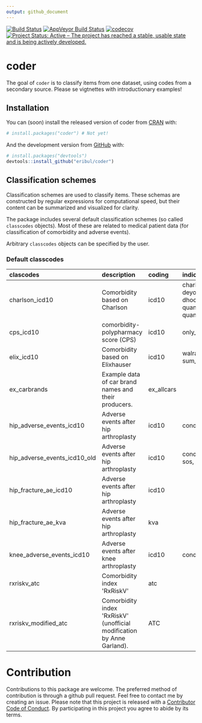 ```yaml
---
output: github_document
---
```


[![Build Status](https://travis-ci.org/eribul/coder.svg?branch=master)](https://travis-ci.org/eribul/coder)
[![AppVeyor Build Status](https://ci.appveyor.com/api/projects/status/github/eribul/coder?branch=master&svg=true)](https://ci.appveyor.com/project/eribul/coder)
[![codecov](https://codecov.io/gh/eribul/coder/branch/master/graph/badge.svg)](https://codecov.io/gh/eribul/coder)
[![Project Status: Active – The project has reached a stable, usable state and is being actively developed.](https://www.repostatus.org/badges/latest/active.svg)](https://www.repostatus.org/#active)


<!-- README.md is generated from README.Rmd. Please edit that file -->


# coder

The goal of `coder` is to classify items from one dataset, using codes from a secondary source. 
Please se vigtnettes with introductionary examples! 

## Installation

You can (soon) install the released version of coder from [CRAN](https://CRAN.R-project.org) with:

``` r
# install.packages("coder") # Not yet!
```

And the development version from [GitHub](https://github.com/) with:

``` r
# install.packages("devtools")
devtools::install_github("eribul/coder")
```


## Classification schemes

Classification schemes are used to classify items. 
These schemas are constructed by regular expressions for computational speed, 
but their content can be summarized and visualized for clarity.

The package includes several default classification schemes (so called `classcodes` objects).
Most of these are related to medical patient data (for classification of comorbidity and adverse events).

Arbitrary `classcodes` objects can be specified by the user. 

### Default classcodes


|clascodes                    |description                                                            |coding     |indices                                                           | no_categories| no_codes|
|:----------------------------|:----------------------------------------------------------------------|:----------|:-----------------------------------------------------------------|-------------:|--------:|
|charlson_icd10               |Comorbidity based on Charlson                                          |icd10      |charlson, deyo_ramano, dhoore, ghali, quan_original, quan_updated |            19|     1178|
|cps_icd10                    |comorbidity-polypharmacy score (CPS)                                   |icd10      |only_ordinary                                                     |             2|    12406|
|elix_icd10                   |Comorbidity based on Elixhauser                                        |icd10      |walraven, sum_all                                                 |            31|     1517|
|ex_carbrands                 |Example data of car brand names and their producers.                   |ex_allcars |                                                                  |            10|       27|
|hip_adverse_events_icd10     |Adverse events after hip arthroplasty                                  |icd10      |condition                                                         |             6|      306|
|hip_adverse_events_icd10_old |Adverse events after hip arthroplasty                                  |icd10      |condition, sos, shar                                              |             3|      523|
|hip_fracture_ae_icd10        |Adverse events after hip arthroplasty                                  |icd10      |                                                                  |             1|      749|
|hip_fracture_ae_kva          |Adverse events after hip arthroplasty                                  |kva        |                                                                  |             1|      143|
|knee_adverse_events_icd10    |Adverse events after knee arthroplasty                                 |icd10      |condition                                                         |             6|      278|
|rxriskv_atc                  |Comorbidity index 'RxRiskV'                                            |atc        |                                                                  |            39|     1170|
|rxriskv_modified_atc         |Comorbidity index 'RxRiskV' (unofficial modification by Anne Garland). |ATC        |                                                                  |            42|     1391|

# Contribution

Contributions to this package are welcome. The preferred method of contribution is through a github pull request. Feel free to contact me by creating an issue. Please note that this project is released with a [Contributor Code of Conduct](CODE_OF_CONDUCT.md).
By participating in this project you agree to abide by its terms.
